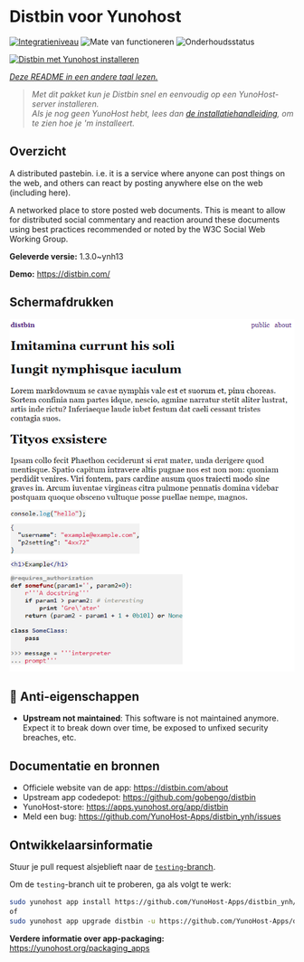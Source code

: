 <!--
NB: Deze README is automatisch gegenereerd door <https://github.com/YunoHost/apps/tree/master/tools/readme_generator>
Hij mag NIET handmatig aangepast worden.
-->

# Distbin voor Yunohost

[![Integratieniveau](https://dash.yunohost.org/integration/distbin.svg)](https://ci-apps.yunohost.org/ci/apps/distbin/) ![Mate van functioneren](https://ci-apps.yunohost.org/ci/badges/distbin.status.svg) ![Onderhoudsstatus](https://ci-apps.yunohost.org/ci/badges/distbin.maintain.svg)

[![Distbin met Yunohost installeren](https://install-app.yunohost.org/install-with-yunohost.svg)](https://install-app.yunohost.org/?app=distbin)

*[Deze README in een andere taal lezen.](./ALL_README.md)*

> *Met dit pakket kun je Distbin snel en eenvoudig op een YunoHost-server installeren.*  
> *Als je nog geen YunoHost hebt, lees dan [de installatiehandleiding](https://yunohost.org/install), om te zien hoe je 'm installeert.*

## Overzicht

A distributed pastebin. i.e. it is a service where anyone can post things on the web, and others can react by posting anywhere else on the web (including here).

A networked place to store posted web documents. This is meant to allow for distributed social commentary and reaction around these documents using best practices recommended or noted by the W3C Social Web Working Group.


**Geleverde versie:** 1.3.0~ynh13

**Demo:** <https://distbin.com/>

## Schermafdrukken

![Schermafdrukken van Distbin](./doc/screenshots/screenshot.PNG)

## :red_circle: Anti-eigenschappen

- **Upstream not maintained**: This software is not maintained anymore. Expect it to break down over time, be exposed to unfixed security breaches, etc.

## Documentatie en bronnen

- Officiele website van de app: <https://distbin.com/about>
- Upstream app codedepot: <https://github.com/gobengo/distbin>
- YunoHost-store: <https://apps.yunohost.org/app/distbin>
- Meld een bug: <https://github.com/YunoHost-Apps/distbin_ynh/issues>

## Ontwikkelaarsinformatie

Stuur je pull request alsjeblieft naar de [`testing`-branch](https://github.com/YunoHost-Apps/distbin_ynh/tree/testing).

Om de `testing`-branch uit te proberen, ga als volgt te werk:

```bash
sudo yunohost app install https://github.com/YunoHost-Apps/distbin_ynh/tree/testing --debug
of
sudo yunohost app upgrade distbin -u https://github.com/YunoHost-Apps/distbin_ynh/tree/testing --debug
```

**Verdere informatie over app-packaging:** <https://yunohost.org/packaging_apps>
